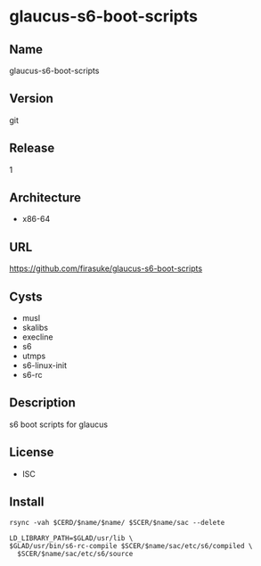 # glaucus-s6-boot-scripts

## Name
glaucus-s6-boot-scripts

## Version
git

## Release
1

## Architecture
* x86-64

## URL
https://github.com/firasuke/glaucus-s6-boot-scripts

## Cysts
* musl
* skalibs
* execline
* s6
* utmps
* s6-linux-init
* s6-rc

## Description
s6 boot scripts for glaucus

## License
* ISC

## Install
```shell
rsync -vah $CERD/$name/$name/ $SCER/$name/sac --delete
```

```shell
LD_LIBRARY_PATH=$GLAD/usr/lib \
$GLAD/usr/bin/s6-rc-compile $SCER/$name/sac/etc/s6/compiled \
  $SCER/$name/sac/etc/s6/source
```
